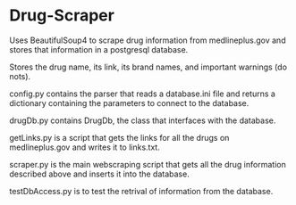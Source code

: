 # Drug-Scraper

Uses BeautifulSoup4 to scrape drug information from medlineplus.gov and stores that information in a postgresql database.

Stores the drug name, its link, its brand names, and important warnings (do nots).

config.py contains the parser that reads a database.ini file and returns a dictionary containing the parameters to connect to the database.

drugDb.py contains DrugDb, the class that interfaces with the database.

getLinks.py is a script that gets the links for all the drugs on medlineplus.gov and writes it to links.txt.

scraper.py is the main webscraping script that gets all the drug information described above and inserts it into the database.

testDbAccess.py is to test the retrival of information from the database.
